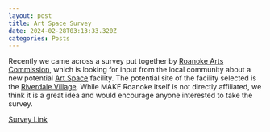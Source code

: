 ```yaml
---
layout: post
title: Art Space Survey
date: 2024-02-28T03:13:33.320Z
categories: Posts
---
```

Recently we came across a survey put together by [Roanoke Arts Commission](https://roanokearts.org), which is looking for input from the local community about a new potential [Art Space](https://www.artspace.org/our-places) facility. The potential site of the facility selected is the [Riverdale Village](https://riverdaleroanoke.com/). While MAKE Roanoke itself is not directly affiliated, we think it is a great idea and would encourage anyone interested to take the survey.

[Survey Link](https://roanokearts.org/Artspace/)
